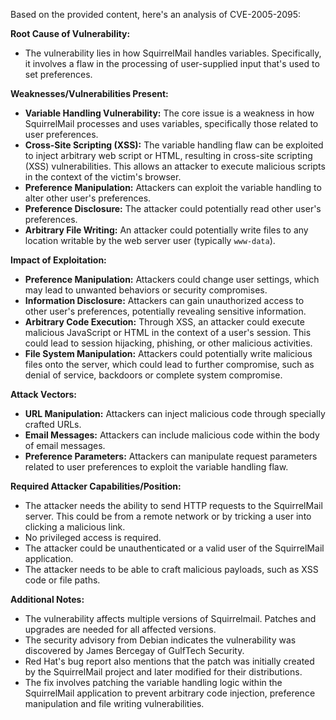 Based on the provided content, here's an analysis of CVE-2005-2095:

**Root Cause of Vulnerability:**

- The vulnerability lies in how SquirrelMail handles variables. Specifically, it involves a flaw in the processing of user-supplied input that's used to set preferences.

**Weaknesses/Vulnerabilities Present:**

- **Variable Handling Vulnerability:** The core issue is a weakness in how SquirrelMail processes and uses variables, specifically those related to user preferences.
- **Cross-Site Scripting (XSS):**  The variable handling flaw can be exploited to inject arbitrary web script or HTML, resulting in cross-site scripting (XSS) vulnerabilities. This allows an attacker to execute malicious scripts in the context of the victim's browser.
- **Preference Manipulation:** Attackers can exploit the variable handling to alter other user's preferences.
- **Preference Disclosure:** The attacker could potentially read other user's preferences.
- **Arbitrary File Writing:** An attacker could potentially write files to any location writable by the web server user (typically `www-data`).

**Impact of Exploitation:**

- **Preference Manipulation:** Attackers could change user settings, which may lead to unwanted behaviors or security compromises.
- **Information Disclosure:** Attackers can gain unauthorized access to other user's preferences, potentially revealing sensitive information.
- **Arbitrary Code Execution:**  Through XSS, an attacker could execute malicious JavaScript or HTML in the context of a user's session. This could lead to session hijacking, phishing, or other malicious activities.
- **File System Manipulation:** Attackers could potentially write malicious files onto the server, which could lead to further compromise, such as denial of service, backdoors or complete system compromise.

**Attack Vectors:**

- **URL Manipulation:**  Attackers can inject malicious code through specially crafted URLs.
- **Email Messages:** Attackers can include malicious code within the body of email messages.
- **Preference Parameters:** Attackers can manipulate request parameters related to user preferences to exploit the variable handling flaw.

**Required Attacker Capabilities/Position:**

- The attacker needs the ability to send HTTP requests to the SquirrelMail server. This could be from a remote network or by tricking a user into clicking a malicious link.
- No privileged access is required.
- The attacker could be unauthenticated or a valid user of the SquirrelMail application.
- The attacker needs to be able to craft malicious payloads, such as XSS code or file paths.

**Additional Notes:**
- The vulnerability affects multiple versions of Squirrelmail. Patches and upgrades are needed for all affected versions.
- The security advisory from Debian indicates the vulnerability was discovered by James Bercegay of GulfTech Security.
- Red Hat's bug report also mentions that the patch was initially created by the SquirrelMail project and later modified for their distributions.
- The fix involves patching the variable handling logic within the SquirrelMail application to prevent arbitrary code injection, preference manipulation and file writing vulnerabilities.